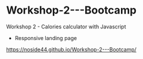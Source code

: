 # Workshop-2---Bootcamp
Workshop 2 - Calories calculator with Javascript
* Responsive landing page

https://noside44.github.io/Workshop-2---Bootcamp/
